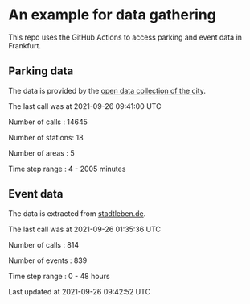 # An example for data gathering

This repo uses the GitHub Actions to access parking and event data in Frankfurt.

## Parking data
The data is provided by the [open data collection of the city](https://www.offenedaten.frankfurt.de/).

The last call was at 2021-09-26 09:41:00 UTC

Number of calls   : 14645

Number of stations:    18

Number of areas   :     5

Time step range   :     4 -  2005 minutes


## Event data
The data is extracted from [stadtleben.de](https://stadtleben.de/frankfurt/).

The last call was at 2021-09-26 01:35:36 UTC

Number of calls   : 814

Number of events  : 839

Time step range   :   0 -  48 hours


Last updated at 2021-09-26 09:42:52 UTC
